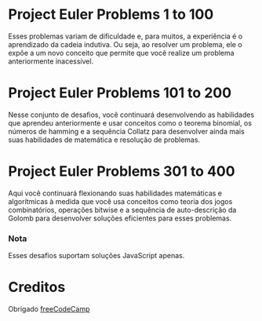 # Project Euler Problems 1 to 100

Esses problemas variam de dificuldade e, para muitos, a experiência é o aprendizado da cadeia indutiva. Ou seja, ao resolver um problema, ele o expõe a um novo conceito que permite que você realize um problema anteriormente inacessível.

# Project Euler Problems 101 to 200

Nesse conjunto de desafios, você continuará desenvolvendo as habilidades que aprendeu anteriormente e usar conceitos como o teorema binomial, os números de hamming e a sequência Collatz para desenvolver ainda mais suas habilidades de matemática e resolução de problemas.

# Project Euler Problems 301 to 400

Aqui você continuará flexionando suas habilidades matemáticas e algorítmicas à medida que você usa conceitos como teoria dos jogos combinatórios, operações bitwise e a sequência de auto-descrição da Golomb para desenvolver soluções eficientes para esses problemas.


### Nota 

Esses desafios suportam soluções JavaScript apenas.


# Creditos

Obrigado [freeCodeCamp](https://www.freecodecamp.org/learn/project-euler/)
